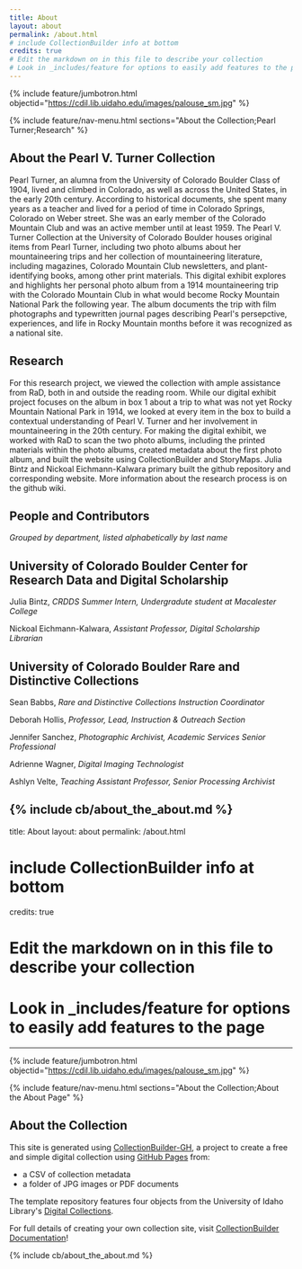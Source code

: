 ```yaml
---
title: About
layout: about
permalink: /about.html
# include CollectionBuilder info at bottom
credits: true
# Edit the markdown on in this file to describe your collection
# Look in _includes/feature for options to easily add features to the page
---
```


{% include feature/jumbotron.html objectid="https://cdil.lib.uidaho.edu/images/palouse_sm.jpg" %}

{% include feature/nav-menu.html sections="About the Collection;Pearl Turner;Research" %}

## About the Pearl V. Turner Collection

 Pearl Turner, an alumna from the University of Colorado Boulder Class of 1904, lived and climbed in Colorado, as well as across the United States, in the early 20th century. According to historical documents, she spent many years as a teacher and lived for a period of time in Colorado Springs, Colorado on Weber street. She was an early member of the Colorado Mountain Club and was an active member until at least 1959. The Pearl V. Turner Collection at the University of Colorado Boulder houses original items from Pearl Turner, including two photo albums about her mountaineering trips and her collection of mountaineering literature, including magazines, Colorado Mountain Club newsletters, and plant-identifying books, among other print materials. This digital exhibit explores and highlights her personal photo album from a 1914 mountaineering trip with the Colorado Mountain Club in what would become Rocky Mountain National Park the following year. The album documents the trip with film photographs and typewritten journal pages describing Pearl's persepctive, experiences, and life in Rocky Mountain months before it was recognized as a national site.



## Research
For this research project, we viewed the collection with ample assistance from RaD, both in and outside the reading room. While our digital exhibit project focuses on the album in box 1 about a trip to what was not yet Rocky Mountain National Park in 1914, we looked at every item in the box to build a contextual understanding of Pearl V. Turner and her involvement in mountaineering in the 20th century. For making the digital exhibit, we worked with RaD to scan the two photo albums, including the printed materials within the photo albums, created metadata about the first photo album, and built the website using CollectionBuilder and StoryMaps. Julia Bintz and Nickoal Eichmann-Kalwara primary built the github repository and corresponding website. More information about the research process is on the github wiki. 

## People and Contributors 

_Grouped by department, listed alphabetically by last name_

## University of Colorado Boulder Center for Research Data and Digital Scholarship

Julia Bintz, _CRDDS Summer Intern, Undergradute student at Macalester College_

Nickoal Eichmann-Kalwara, _Assistant Professor, Digital Scholarship Librarian_



## University of Colorado Boulder Rare and Distinctive Collections

Sean Babbs, _Rare and Distinctive Collections Instruction Coordinator_

Deborah Hollis, _Professor, Lead, Instruction & Outreach Section_

Jennifer Sanchez, _Photographic Archivist, Academic Services Senior Professional_

Adrienne Wagner, _Digital Imaging Technologist_

Ashlyn Velte, _Teaching Assistant Professor, Senior Processing Archivist_











<!-- IMPORTANT!!! DELETE this comment and the include below when you are finished editing this page for your collection. The include below introduces about page features. They will show up on your collection's about page until you delete it.  -->
{% include cb/about_the_about.md %} 
---
title: About
layout: about
permalink: /about.html
# include CollectionBuilder info at bottom
credits: true
# Edit the markdown on in this file to describe your collection
# Look in _includes/feature for options to easily add features to the page
---

{% include feature/jumbotron.html objectid="https://cdil.lib.uidaho.edu/images/palouse_sm.jpg" %}

{% include feature/nav-menu.html sections="About the Collection;About the About Page" %}

## About the Collection

This site is generated using [CollectionBuilder-GH](https://collectionbuilding.github.io/gh/), a project to create a free and simple digital collection using [GitHub Pages](https://pages.github.com/) from: 

- a CSV of collection metadata
- a folder of JPG images or PDF documents

The template repository features four objects from the University of Idaho Library's [Digital Collections](https://www.lib.uidaho.edu/digital). 

For full details of creating your own collection site, visit [CollectionBuilder Documentation](https://collectionbuilder.github.io/cb-docs/)!

<!-- IMPORTANT!!! DELETE this comment and the include below when you are finished editing this page for your collection. The include below introduces about page features. They will show up on your collection's about page until you delete it.  -->
{% include cb/about_the_about.md %} 
